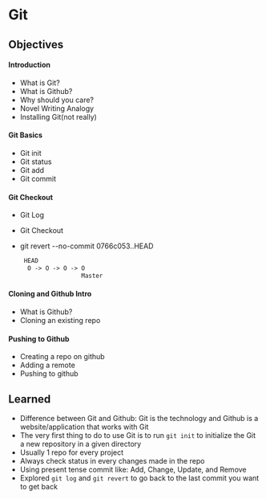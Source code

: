 # Git

## Objectives
#### Introduction
- What is Git?
- What is Github?
- Why should you care?
- Novel Writing Analogy
- Installing Git(not really)

#### Git Basics
- Git init
- Git status
- Git add
- Git commit

#### Git Checkout
- Git Log
- Git Checkout
- git revert --no-commit 0766c053..HEAD
  
  ```md
   HEAD
    O -> O -> O -> O
                   Master
  ```

#### Cloning and Github Intro
- What is Github?
- Cloning an existing repo

#### Pushing to Github
- Creating a repo on github
- Adding a remote
- Pushing to github

## Learned
- Difference between Git and Github: Git is the technology and Github is a website/application that works with Git
- The very first thing to do to use Git is to run `git init` to initialize the Git a new repository in a given directory
- Usually 1 repo for every project
- Always check status in every changes made in the repo
- Using present tense commit like: Add, Change, Update, and Remove
- Explored `git log` and `git revert` to go back to the last commit you want to get back